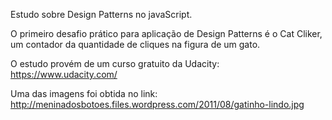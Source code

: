 Estudo sobre Design Patterns no javaScript.

O primeiro desafio prático para aplicação de Design Patterns é o Cat Cliker,
um contador da quantidade de cliques na figura de um gato.

O estudo provém de um curso gratuito da Udacity:
https://www.udacity.com/

Uma das imagens foi obtida no link:
http://meninadosbotoes.files.wordpress.com/2011/08/gatinho-lindo.jpg
